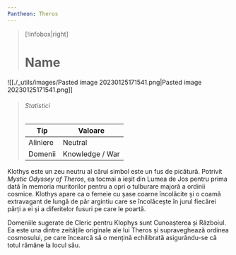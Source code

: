 ```yaml
---
Pantheon: Theros
---
```

> [!infobox|right]
> # Name
![[./_utils/images/Pasted image 20230125171541.png|Pasted image 20230125171541.png]]
> ###### Statistici
> | Tip |  Valoare |
> | ---- | ---- |
> | Aliniere | Neutral  |
> | Domenii | Knowledge / War |

Klothys este un zeu neutru al cărui simbol este un fus de picătură. Potrivit _Mystic Odyssey of Theros_, ea tocmai a ieșit din Lumea de Jos pentru prima dată în memoria muritorilor pentru a opri o tulburare majoră a ordinii cosmice. Klothys apare ca o femeie cu șase coarne încolăcite și o coamă extravagant de lungă de păr argintiu care se încolăcește în jurul fiecărei părți a ei și a diferitelor fusuri pe care le poartă.

Domeniile sugerate de Cleric pentru Klophys sunt Cunoașterea și Războiul. Ea este una dintre zeitățile originale ale lui Theros și supraveghează ordinea cosmosului, pe care încearcă să o mențină echilibrată asigurându-se că totul rămâne la locul său.
